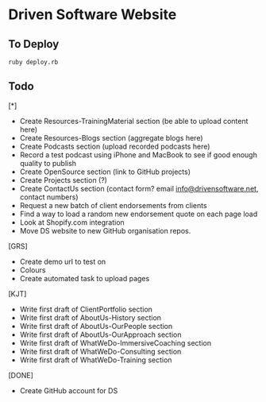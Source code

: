 Driven Software Website
=======================

To Deploy
---------

    ruby deploy.rb

Todo
------

[*]
* Create Resources-TrainingMaterial section (be able to upload content here)
* Create Resources-Blogs section (aggregate blogs here)
* Create Podcasts section (upload recorded podcasts here)
* Record a test podcast using iPhone and MacBook to see if good enough quality to publish
* Create OpenSource section (link to GitHub projects)
* Create Projects section (?)
* Create ContactUs section (contact form? email info@drivensoftware.net, contact numbers)
* Request a new batch of client endorsements from clients
* Find a way to load a random new endorsement quote on each page load
* Look at Shopify.com integration
* Move DS website to new GitHub organisation repos.

[GRS]
* Create demo url to test on
* Colours
* Create automated task to upload pages

[KJT]
* Write first draft of ClientPortfolio section
* Write first draft of AboutUs-History section
* Write first draft of AboutUs-OurPeople section
* Write first draft of AboutUs-OurApproach section
* Write first draft of WhatWeDo-ImmersiveCoaching section
* Write first draft of WhatWeDo-Consulting section
* Write first draft of WhatWeDo-Training section

[DONE]
* Create GitHub account for DS
